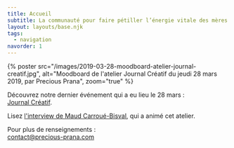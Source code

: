 ```yaml
---
title: Accueil
subtitle: La communauté pour faire pétiller l’énergie vitale des mères actives
layout: layouts/base.njk
tags:
  - navigation
navorder: 1
---
```


{% poster src="/images/2019-03-28-moodboard-atelier-journal-creatif.jpg", alt="Moodboard de l'atelier Journal Créatif du jeudi 28 mars 2019, par Precious Prana", zoom="true" %}

Découvrez notre dernier événement qui a eu lieu le 28 mars&nbsp;: [Journal&nbsp;Créatif](/evenements/2019/03/28/atelier-journal-creatif/).

Lisez [l'interview de Maud Carroué-Bisval](/evenements/2019/03/28/interview-de-maud-carroue-bisval/), qui a animé cet atelier.

Pour plus de renseignements&nbsp;:<br /><contact@precious-prana.com>
